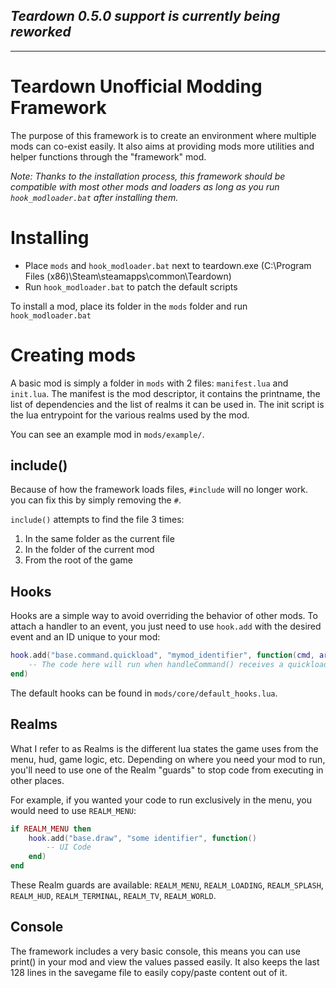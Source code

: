 ## **_Teardown 0.5.0 support is currently being reworked_**

---

# Teardown Unofficial Modding Framework

The purpose of this framework is to create an environment where multiple mods can co-exist easily.
It also aims at providing mods more utilities and helper functions through the "framework" mod.

_Note: Thanks to the installation process, this framework should be compatible with most other mods and loaders as long as you run `hook_modloader.bat` after installing them._

# Installing

- Place `mods` and `hook_modloader.bat` next to teardown.exe (C:\Program Files (x86)\Steam\steamapps\common\Teardown)
- Run `hook_modloader.bat` to patch the default scripts

To install a mod, place its folder in the `mods` folder and run `hook_modloader.bat`

# Creating mods

A basic mod is simply a folder in `mods` with 2 files: `manifest.lua` and `init.lua`.
The manifest is the mod descriptor, it contains the printname, the list of dependencies and the list of realms it can be used in.
The init script is the lua entrypoint for the various realms used by the mod.

You can see an example mod in `mods/example/`.

## include()

Because of how the framework loads files, `#include` will no longer work. you can fix this by simply removing the `#`.

`include()` attempts to find the file 3 times:

1. In the same folder as the current file
2. In the folder of the current mod
3. From the root of the game

## Hooks

Hooks are a simple way to avoid overriding the behavior of other mods. To attach a handler to an event, you just need to use `hook.add` with the desired event and an ID unique to your mod:

```lua
hook.add("base.command.quickload", "mymod_identifier", function(cmd, arg0, ...)
	-- The code here will run when handleCommand() receives a quickload command
end)
```

The default hooks can be found in `mods/core/default_hooks.lua`.

## Realms

What I refer to as Realms is the different lua states the game uses from the menu, hud, game logic, etc.
Depending on where you need your mod to run, you'll need to use one of the Realm "guards" to stop code from executing in other places.

For example, if you wanted your code to run exclusively in the menu, you would need to use `REALM_MENU`:

```lua
if REALM_MENU then
	hook.add("base.draw", "some identifier", function()
		-- UI Code
	end)
end
```

These Realm guards are available: `REALM_MENU`, `REALM_LOADING`, `REALM_SPLASH`, `REALM_HUD`, `REALM_TERMINAL`, `REALM_TV`, `REALM_WORLD`.

## Console

The framework includes a very basic console, this means you can use print() in your mod and view the values passed easily.
It also keeps the last 128 lines in the savegame file to easily copy/paste content out of it.
